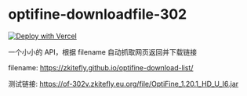 # optifine-downloadfile-302

[![Deploy with Vercel](https://vercel.com/button)](https://vercel.com/new/git/external?repository-url=https%3A%2F%2Fgithub.com%2Fzkitefly%2Foptifine-downloadfile-302&project-name=optifine-downloadfile-302&repo-name=optifine-downloadfile-302&demo-title=optifine-downloadfile-302&demo-description=%E4%B8%80%E4%B8%AA%E5%B0%8F%E5%B0%8F%E7%9A%84+API%EF%BC%8C%E6%A0%B9%E6%8D%AE+filename+%E8%87%AA%E5%8A%A8%E6%8A%93%E5%8F%96%E7%BD%91%E9%A1%B5%E8%BF%94%E5%9B%9E%E5%B9%B6%E4%B8%8B%E8%BD%BD%E9%93%BE%E6%8E%A5&demo-url=https%3A%2F%2Fgithub.com%2Fzkitefly%2Foptifine-downloadfile-302)

一个小小的 API，根据 filename 自动抓取网页返回并下载链接

filename: https://zkitefly.github.io/optifine-download-list/

测试链接: https://of-302v.zkitefly.eu.org/file/OptiFine_1.20.1_HD_U_I6.jar
